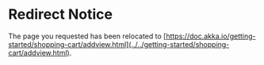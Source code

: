 # Redirect Notice

The page you requested has been relocated to [https://doc.akka.io/getting-started/shopping-cart/addview.html](../../getting-started/shopping-cart/addview.html).